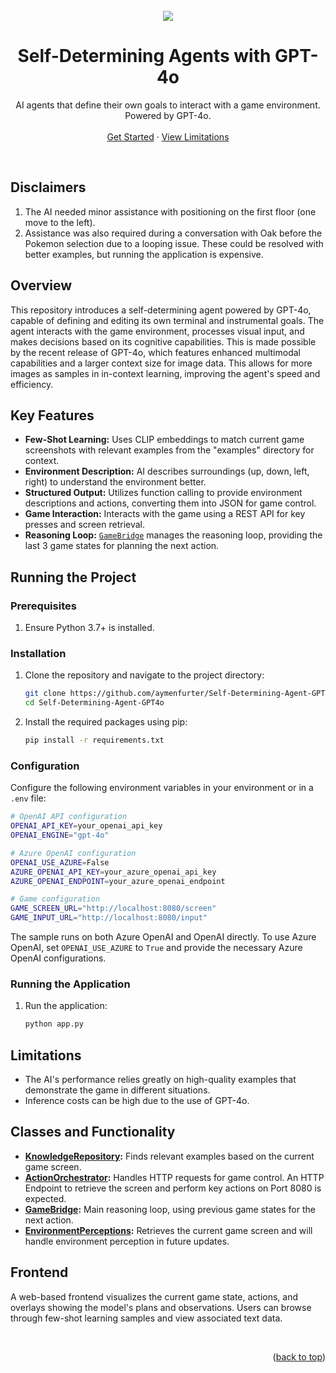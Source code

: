 <div id="top"></div>

<br />
<div align="center">
    <img src="assets/demo.gif?raw=true">
  <h1 align="center">Self-Determining Agents with GPT-4o</h1>
  <p align="center">
    AI agents that define their own goals to interact with a game environment. Powered by GPT-4o.
    <br />
    <br />
    <a href="#running-the-project">Get Started</a>
    ·
    <a href="#limitations">View Limitations</a>
  </p>
</div>
<br />

## Disclaimers
1. The AI needed minor assistance with positioning on the first floor (one move to the left).
2. Assistance was also required during a conversation with Oak before the Pokemon selection due to a looping issue. These could be resolved with better examples, but running the application is expensive.

## Overview
This repository introduces a self-determining agent powered by GPT-4o, capable of defining and editing its own terminal and instrumental goals. The agent interacts with the game environment, processes visual input, and makes decisions based on its cognitive capabilities. This is made possible by the recent release of GPT-4o, which features enhanced multimodal capabilities and a larger context size for image data. This allows for more images as samples in in-context learning, improving the agent's speed and efficiency.

## Key Features
- **Few-Shot Learning:** Uses CLIP embeddings to match current game screenshots with relevant examples from the "examples" directory for context.
- **Environment Description:** AI describes surroundings (up, down, left, right) to understand the environment better.
- **Structured Output:** Utilizes function calling to provide environment descriptions and actions, converting them into JSON for game control.
- **Game Interaction:** Interacts with the game using a REST API for key presses and screen retrieval.
- **Reasoning Loop:** [`GameBridge`](./game_bridge.py) manages the reasoning loop, providing the last 3 game states for planning the next action.

## Running the Project

### Prerequisites
1. Ensure Python 3.7+ is installed.

### Installation
1. Clone the repository and navigate to the project directory:
   ```sh
   git clone https://github.com/aymenfurter/Self-Determining-Agent-GPT4o.git
   cd Self-Determining-Agent-GPT4o
   ```
2. Install the required packages using pip:
   ```sh
   pip install -r requirements.txt
   ```

### Configuration
Configure the following environment variables in your environment or in a `.env` file:

```sh
# OpenAI API configuration
OPENAI_API_KEY=your_openai_api_key
OPENAI_ENGINE="gpt-4o"

# Azure OpenAI configuration
OPENAI_USE_AZURE=False
AZURE_OPENAI_API_KEY=your_azure_openai_api_key
AZURE_OPENAI_ENDPOINT=your_azure_openai_endpoint

# Game configuration
GAME_SCREEN_URL="http://localhost:8080/screen"
GAME_INPUT_URL="http://localhost:8080/input"
```

The sample runs on both Azure OpenAI and OpenAI directly. To use Azure OpenAI, set `OPENAI_USE_AZURE` to `True` and provide the necessary Azure OpenAI configurations.

### Running the Application
1. Run the application:
   ```sh
   python app.py
   ```

## Limitations
- The AI's performance relies greatly on high-quality examples that demonstrate the game in different situations.
- Inference costs can be high due to the use of GPT-4o.

## Classes and Functionality
- **[KnowledgeRepository](./knowledge_repository.py):** Finds relevant examples based on the current game screen.
- **[ActionOrchestrator](./action_orchestrator.py):** Handles HTTP requests for game control. An HTTP Endpoint to retrieve the screen and perform key actions on Port 8080 is expected.
- **[GameBridge](./game_bridge.py):** Main reasoning loop, using previous game states for the next action.
- **[EnvironmentPerceptions](./environment_perceptions.py):** Retrieves the current game screen and will handle environment perception in future updates.

## Frontend
A web-based frontend visualizes the current game state, actions, and overlays showing the model's plans and observations. Users can browse through few-shot learning samples and view associated text data.

<br />

<p align="right">(<a href="#top">back to top</a>)</p>
